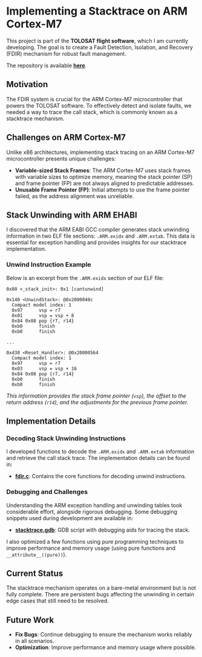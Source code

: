 # Implementing a Stacktrace on ARM Cortex-M7

This project is part of the **TOLOSAT flight software**, which I am currently developing. The goal is to create a Fault Detection, Isolation, and Recovery (FDIR) mechanism for robust fault management.

The repository is available **[here](https://github.com/TheoBessel/ARM_Stacktrace)**.

## Motivation

The FDIR system is crucial for the ARM Cortex-M7 microcontroller that powers the TOLOSAT software. To effectively detect and isolate faults, we needed a way to trace the call stack, which is commonly known as a stacktrace mechanism.

## Challenges on ARM Cortex-M7

Unlike x86 architectures, implementing stack tracing on an ARM Cortex-M7 microcontroller presents unique challenges:
- **Variable-sized Stack Frames**: The ARM Cortex-M7 uses stack frames with variable sizes to optimize memory, meaning the stack pointer (SP) and frame pointer (FP) are not always aligned to predictable addresses.
- **Unusable Frame Pointer (FP)**: Initial attempts to use the frame pointer failed, as the address alignment was unreliable.

## Stack Unwinding with ARM EHABI

I discovered that the ARM EABI GCC compiler generates stack unwinding information in two ELF file sections: `.ARM.exidx` and `.ARM.extab`. This data is essential for exception handling and provides insights for our stacktrace implementation.

### Unwind Instruction Example
Below is an excerpt from the `.ARM.exidx` section of our ELF file:

```assembly
0x80 <_stack_init>: 0x1 [cantunwind]

0x140 <UnwindStack>: @0x2000048c
  Compact model index: 1
  0x97      vsp = r7
  0x01      vsp = vsp + 8
  0x84 0x08 pop {r7, r14}
  0xb0      finish
  0xb0      finish

...

0xd38 <Reset_Handler>: @0x20000564
  Compact model index: 1
  0x97      vsp = r7
  0x03      vsp = vsp + 16
  0x84 0x08 pop {r7, r14}
  0xb0      finish
  0xb0      finish
```

*This information provides the stack frame pointer (`vsp`), the offset to the return address (`r14`), and the adjustments for the previous frame pointer.*

## Implementation Details

### Decoding Stack Unwinding Instructions

I developed functions to decode the `.ARM.exidx` and `.ARM.extab` information and retrieve the call stack trace. The implementation details can be found in:
- **[fdir.c](https://github.com/TheoBessel/ARM_Stacktrace/tree/main/src/fdir.c)**: Contains the core functions for decoding unwind instructions.

### Debugging and Challenges

Understanding the ARM exception handling and unwinding tables took considerable effort, alongside rigorous debugging. Some debugging snippets used during development are available in:
- **[stacktrace.gdb](https://github.com/TheoBessel/ARM_Stacktrace/tree/main/script/stacktrace.gdb)**: GDB script with debugging aids for tracing the stack.

I also optimized a few functions using pure programming techniques to improve performance and memory usage (using pure functions and `__attribute__((pure))`).

## Current Status

The stacktrace mechanism operates on a bare-metal environment but is not fully complete. There are persistent bugs affecting the unwinding in certain edge cases that still need to be resolved.

## Future Work
- **Fix Bugs**: Continue debugging to ensure the mechanism works reliably in all scenarios.
- **Optimization**: Improve performance and memory usage where possible.
